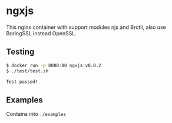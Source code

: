 # ngxjs
This nginx container with support modules njs and Brotli, also use BoringSSL instead OpenSSL.

## Testing

```bash
$ docker run -p 8080:80 ngxjs:v0.0.2
$ ./test/test.sh

Test passed!
```

## Examples

Contains into `./examples`
